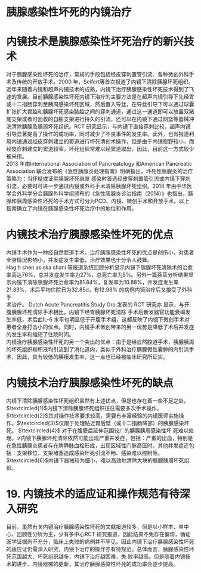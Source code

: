 # 胰腺感染性坏死的内镜治疗  
#  内镜技术是胰腺感染性坏死治疗的新兴技术  
对于胰腺感染性坏死的治疗，常规的手段包括经皮穿刺置管引流、各种微创外科手术及传统的开放手术。2000 年，Seifert等首次报道了内镜下清除胰腺坏死组织。近年来随着内镜和超声内镜技术的成熟，内镜下治疗胰腺感染性坏死技术得到了飞速的发展。目前胰腺感染性坏死内镜下治疗的主要方法是在超声内镜引导下先经胃或十二指肠穿刺至胰周感染坏死区域，然后置入导丝，在导丝引导下可以通过球囊扩张扩大胃腔和胰腺坏死感染脓腔之间的穿刺通道，通过这一通道即可以放置双猪尾支架或者可回收的自膨支架进行持久的引流，还可以在内镜下通过网篮等器械冲洗清除胰腺及胰周坏死组织。RCT 研究显示，与内镜下直接穿刺比较，超声内镜引导显著提高了操作的成功率，同时减少了不良事件的发生率。此外，也有报道利用内镜通过经皮穿刺建立的窦道进行坏死清创术操作，但是由于内镜视野较小，而经皮穿刺建立的窦道较窄，坏死组织常难以经窦道取出，因此，目前这一方式较少被采用。  
2013 年由International Association of Pancreatology 和American Pancreatic Association 联合发布的《急性胰腺炎处理指南》明确指出，坏死性胰腺炎的治疗策略为：当怀疑或证实胰腺坏死继发 感染时首选经皮穿刺置管引流或内镜下穿刺引流，必要时可进一步通过内镜或外科手术清除胰腺坏死组织。2014 年由中华医学会外科学分会胰腺外科学组颁布的《急性胰腺炎诊治指南（2014）》也指出，胰腺和胰周感染性坏死的手术方式可分为PCD、内镜、微创手术和开放手术。以上指南确立了内镜在胰腺感染性坏死治疗中的地位和作用。  
#  内镜技术治疗胰腺感染性坏死的优点  
内镜手术作为一种经自然腔道手术，治疗胰腺感染性坏死的优点是创伤小，对患者全身情况影响小，并发症发生率低，治疗效果也十分令人鼓舞。  
Hag h shen as ska shani 等报道系统回顾分析显示内镜下胰腺坏死清除术的治愈率高达$76\%$，总并发症发生率为$27\%$，总死亡率为$5\%$。另外一篇荟萃分析结果显示内镜下清除胰腺坏死治愈率为$81.84\%$，复发率为$10.88\%$，并发症发生率$21.33\%$，术后平均住院日为32.85d，有$12.98\%$ 的病例内镜治疗后又接受了外科手  
术治疗。 Dutch Acute Pancreatitis Study Gro  发表的 RCT  研究亦 显示，与开腹胰腺坏死清除手术相比，内镜下经胃胰腺坏死清除 手术后新发器官功能衰竭发生率低，术后血IL-6 水平也明显低于开腹手术组，这都反映了内镜下微创手术对患者全身打击小的优点。同时，内镜手术微创带来的另一优势是降低了术后并发症的发生率和缩短了住院时间。  
内镜治疗胰腺感染性坏死的另一个突出的优点：由于是经自然腔道手术，胰腺胰周的坏死组织和积液均引流到了消化道内，类似于外科治疗胰腺假性囊肿的内引流手术，因此，具有较低的胰瘘发生率，这一点也已经被临床研究所证实。  
#  内镜技术治疗胰腺感染性坏死的缺点  
内镜下清除胰腺感染性坏死组织虽然有上述优点，但是也存在着一些不足之处。$\textcircled{1}$内镜下清除胰腺坏死组织往往需要多次手术操作。$\textcircled{2}$其对操作技术要求较高，需要有丰富经验的内镜医师实施操作。$\textcircled{3}$仅限于处理贴近胃后壁（或十二指肠降部）的胰腺感染坏死。 $\textcircled{4}$ 对于在腹膜后延伸范围较广的胰腺胰周感染性坏 死难以处理。$\mathcal{S}$内镜下胰腺坏死清除依然可能出现严重并发症，包括：严重的出血，特别是在急性胰腺炎患者存在脾静脉血栓形成，出现区域性门脉高压时。其他并发症还包括：支架移位、支架堵塞造成感染坏死引流不畅、感染难以控制等。$\textcircled{6}$内镜下器械较为细小，难以高效地清除大块的胰腺胰周坏死组织。  
# 19. 内镜技术的适应证和操作规范有待深入研究  
目前，虽然有关内镜治疗胰腺感染性坏死的文献报道较多，但是以小样本、单中心、回顾性分析为主，少有多中心RCT 研究报道，因此结果不免存在偏倚，循证医学证据尚不充分，临床上失败的病例并不罕见。因此内镜下治疗胰腺感染性坏死的适应证仍需深入研究，内镜下治疗的操作亦有待规范。总体而言，胰腺感染性坏死范围越大、坏死组织越多，内镜下治疗越困难，失 败率越高。但是随着内镜技术的进步、内镜器械的更新，其治疗胰腺感染性坏死的成功率会逐步提高。  
